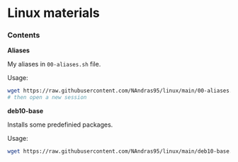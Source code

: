 # Linux materials

### Contents

**Aliases**

My aliases in `00-aliases.sh` file.

Usage:
```bash
wget https://raw.githubusercontent.com/NAndras95/linux/main/00-aliases.sh -P /etc/profile.d/
# then open a new session
```

**deb10-base**

Installs some predefinied packages.

Usage:
```bash
wget https://raw.githubusercontent.com/NAndras95/linux/main/deb10-base.sh -P /tmp/ && chmod +x /tmp/deb10-base.sh && bash /tmp/deb10-base.sh

```
